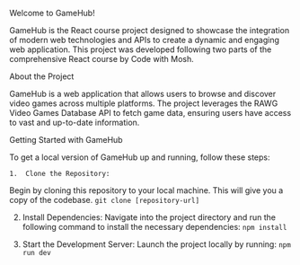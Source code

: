 
Welcome to GameHub!

GameHub is the React course project designed to showcase the integration of modern web technologies and APIs to create a dynamic and engaging web application. This project was developed following two parts of the comprehensive React course by Code with Mosh. 

About the Project

GameHub is a web application that allows users to browse and discover video games across multiple platforms. The project leverages the RAWG Video Games Database API to fetch game data, ensuring users have access to vast and up-to-date information. 

Getting Started with GameHub

To get a local version of GameHub up and running, follow these steps:

	1.	Clone the Repository:
Begin by cloning this repository to your local machine. This will give you a copy of the codebase.
`git clone [repository-url]`

2.	Install Dependencies:
Navigate into the project directory and run the following command to install the necessary dependencies:
`npm install`

3.	Start the Development Server:
Launch the project locally by running:
`npm run dev`
